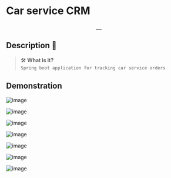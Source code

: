 
# Car service CRM

<!-- Here are some cool labels for your project, deledte those, that you don't need -->

<p align="center">
   <a aria-label="Java Version" href="https://www.oracle.com/java/technologies/javase-jdk17-downloads.html">
      <img alt="" src="https://img.shields.io/badge/Java-17-FFD300?style=for-the-badge&labelColor=000000&color=FFD300">
   </a>
   <a aria-label="Maven Project" href="https://maven.apache.org/">
      <img alt="" src="https://img.shields.io/badge/Maven-Project-FF69B4?style=for-the-badge&labelColor=000000&color=FF69B4">
   </a>
   <a aria-label="Repo size" href="https://github.com/Ivanio1/car-service-crm">
    <img alt="" src="https://img.shields.io/github/repo-size/Ivanio1/car-service-crm?style=for-the-badge&logo=github&labelColor=000000&color=008080">
  </a>
  <a aria-label="Last commit" href="https://github.com/Ivanio1/car-service-crm/commits/master">
    <img alt="" src="https://img.shields.io/github/last-commit/Ivanio1/car-service-crm?style=for-the-badge&logo=git&labelColor=000000">
  </a>

   <!-- New Badge for Spring -->
   <a aria-label="Spring" href="https://spring.io/">
      <img alt="" src="https://img.shields.io/badge/Spring-3.2.1-brightgreen?style=for-the-badge&logo=spring&labelColor=000000&color=brightgreen">
   </a>

</p>

<a id="descr"></a>

## Description 📝

> 🛠 **What is it?**  
> `Spring boot application for tracking car service orders`

<a id="demo"></a>

## Demonstration 
![image](https://github.com/Ivanio1/car-service-crm/assets/91891085/4a570b6d-d4e7-4901-b863-5c3ae69f5283)

![image](https://github.com/Ivanio1/car-service-crm/assets/91891085/3b8a1293-0ab3-49ed-b066-5295c89bc6e2)

![image](https://github.com/Ivanio1/car-service-crm/assets/91891085/0f735620-fa80-432e-8dd2-91b97988af02)

![image](https://github.com/Ivanio1/car-service-crm/assets/91891085/f4c6578b-43f8-4b7d-b431-a06cc6b359e1)

![image](https://github.com/Ivanio1/car-service-crm/assets/91891085/602952bf-bf15-4932-8864-cbccd33b2893)

![image](https://github.com/Ivanio1/car-service-crm/assets/91891085/9d120643-8bf5-4aad-b701-c136072fd058)

![image](https://github.com/Ivanio1/car-service-crm/assets/91891085/4c5d5cfb-7c4d-4bda-b035-c47ec1841d99)


